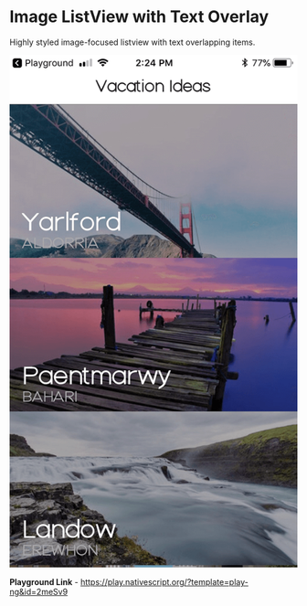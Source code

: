 # Image ListView with Text Overlay
Highly styled image-focused listview with text overlapping items.

![mock ups](https://github.com/kumarandena/ns-imglvwithtxtoverlay-ng/blob/master/mockup/listview-images.png)

<b>Playground Link</b> - https://play.nativescript.org/?template=play-ng&id=2meSv9